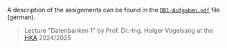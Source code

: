 A description of the assignments can be found in the [`DB1-Aufgaben.pdf`](./DB1-Aufgaben.pdf) file (german).

> Lecture "Datenbanken 1" by Prof. Dr.-Ing. Holger Vogelsang at the [HKA](https://h-ka.de/) 2024/2025
